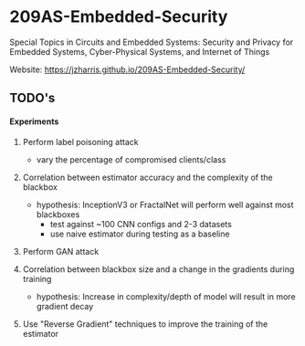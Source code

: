 # 209AS-Embedded-Security
Special Topics in Circuits and Embedded Systems: Security and Privacy for Embedded Systems, Cyber-Physical Systems, and Internet of Things

Website: https://jzharris.github.io/209AS-Embedded-Security/

## TODO's

#### Experiments

1. Perform label poisoning attack
    - vary the percentage of compromised clients/class
    
2. Correlation between estimator accuracy and the complexity of the blackbox
    - hypothesis: InceptionV3 or FractalNet will perform well against most blackboxes
        - test against ~100 CNN configs and 2-3 datasets
        - use naive estimator during testing as a baseline
    
3. Perform GAN attack
    
4. Correlation between blackbox size and a change in the gradients during training
    - hypothesis: Increase in complexity/depth of model will result in more gradient decay

5. Use "Reverse Gradient" techniques to improve the training of the estimator